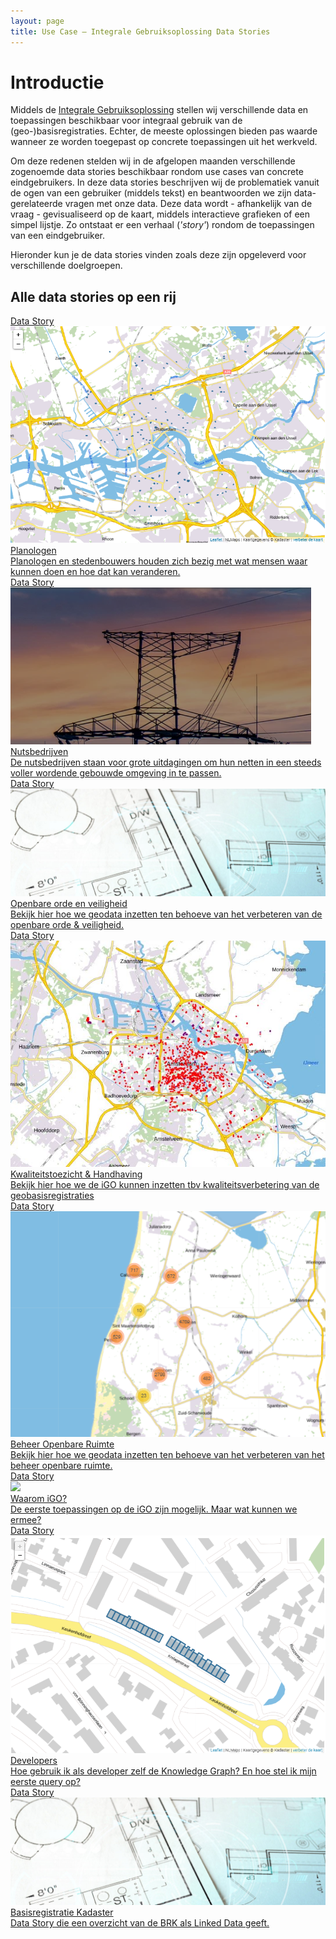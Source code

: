 ```yaml
---
layout: page
title: Use Case ― Integrale Gebruiksoplossing Data Stories
---
```


<link rel="stylesheet" href="/assets/css/integralegebruiksoplossing.css">

# Introductie

Middels de [Integrale Gebruiksoplossing](/cases/integralegebruiksoplossing) stellen wij verschillende data en toepassingen beschikbaar voor integraal gebruik van de (geo-)basisregistraties. Echter, de meeste oplossingen bieden pas waarde wanneer ze worden toegepast op concrete toepassingen uit het werkveld.

Om deze redenen stelden wij in de afgelopen maanden verschillende zogenoemde data stories beschikbaar rondom use cases van concrete eindgebruikers. In deze data stories beschrijven wij de problematiek vanuit de ogen van een gebruiker (middels tekst) en beantwoorden we zijn data-gerelateerde vragen met onze data. Deze data wordt - afhankelijk van de vraag - gevisualiseerd op de kaart, middels interactieve grafieken of een simpel lijstje. Zo ontstaat er een verhaal (*'story'*) rondom de toepassingen van een eindgebruiker.

Hieronder kun je de data stories vinden zoals deze zijn opgeleverd voor verschillende doelgroepen. 

## Alle data stories op een rij

<div class="cards-wrapper">
  <a href="https://data.labs.kadaster.nl/kadaster/-/stories/planologen">
    <div class="card">
      <div class="card-type">Data Story</div>
      <img class="card-image" src="/assets/images/planologen-screenshot.PNG">
      <div class="card-title">Planologen</div>
      <div class="card-description">Planologen en stedenbouwers houden zich bezig met wat mensen waar kunnen doen en hoe dat kan veranderen.</div>
    </div>
  </a>
    <a href="https://data.labs.kadaster.nl/igo/-/stories/nutsbedrijven">
    <div class="card">
      <div class="card-type">Data Story</div>
      <img class="card-image" src="/assets/images/elektriciteitsmast.PNG">
      <div class="card-title">Nutsbedrijven</div>
      <div class="card-description">De nutsbedrijven staan voor grote uitdagingen om hun netten in een steeds voller wordende gebouwde omgeving in te passen.</div>
    </div>
  </a>
  <a href="https://data.labs.kadaster.nl/kadaster/-/stories/Openbare-orde--Veiligheid">
    <div class="card">
      <div class="card-type">Data Story</div>
      <img class="card-image" src="/assets/images/BRK.jpg" alt="BRK">
      <div class="card-title">Openbare orde en veiligheid</div>
      <div class="card-description">Bekijk hier hoe we geodata inzetten ten behoeve van het verbeteren van de openbare orde & veiligheid.</div>
    </div>
  </a>
    <a href="https://data.labs.kadaster.nl/igo/-/stories/Kwaliteitstoezicht-en-Handhaving">
    <div class="card">
      <div class="card-type">Data Story</div>
      <img class="card-image" src="/assets/images/bag-bgt-tooltip.PNG" alt="BAG-BGT kwaliteit">
      <div class="card-title">Kwaliteitstoezicht & Handhaving</div>
      <div class="card-description">Bekijk hier hoe we de iGO kunnen inzetten tbv kwaliteitsverbetering van de geobasisregistraties</div>
    </div>
  </a>
  <a href="https://data.labs.kadaster.nl/igo/-/stories/Beheer-Openbare-Ruimte">
    <div class="card">
      <div class="card-type">Data Story</div>
      <img class="card-image" src="/assets/images/story-bor.PNG" alt="Beheer Openbare Ruimte">
      <div class="card-title">Beheer Openbare Ruimte</div>
      <div class="card-description">Bekijk hier hoe we geodata inzetten ten behoeve van het verbeteren van het beheer openbare ruimte.</div>
    </div>
  </a>
  <a href="https://data.labs.kadaster.nl/igo/-/stories/user-story">
    <div class="card">
      <div class="card-type">Data Story</div>
      <img class="card-image" src="/assets/images/data-story-igo.PNG">
      <div class="card-title">Waarom iGO?</div>
      <div class="card-description">De eerste toepassingen op de iGO zijn mogelijk. Maar wat kunnen we ermee?</div>
    </div>
  </a>
    <a href="https://data.labs.kadaster.nl/kadaster/-/stories/algemene-queries-voor-kg-gebruik">
    <div class="card">
      <div class="card-type">Data Story</div>
      <img class="card-image" src="/assets/images/eerste-igo.PNG">
      <div class="card-title">Developers</div>
      <div class="card-description">Hoe gebruik ik als developer zelf de Knowledge Graph? En hoe stel ik mijn eerste query op?</div>
    </div>
  </a>
    <a href="https://data.labs.kadaster.nl/kadaster/-/stories/basisregistratie-kadaster">
    <div class="card">
      <div class="card-type">Data Story</div>
      <img class="card-image" src="/assets/images/BRK.jpg" alt="BRK">
      <div class="card-title">Basisregistratie Kadaster</div>
      <div class="card-description">Data Story die een overzicht van de BRK als Linked Data geeft.</div>
    </div>
  </a>
</div>